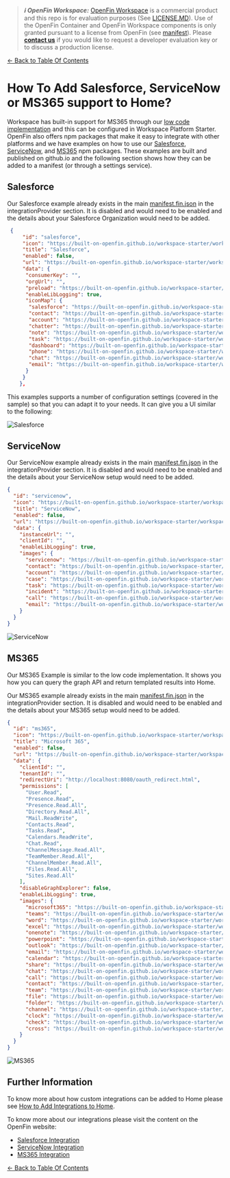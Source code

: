> **_:information_source: OpenFin Workspace:_** [OpenFin Workspace](https://www.openfin.co/workspace/) is a commercial product and this repo is for evaluation purposes (See [LICENSE.MD](../LICENSE.MD)). Use of the OpenFin Container and OpenFin Workspace components is only granted pursuant to a license from OpenFin (see [manifest](../public/manifest.fin.json)). Please [**contact us**](https://www.openfin.co/workspace/poc/) if you would like to request a developer evaluation key or to discuss a production license.

[<- Back to Table Of Contents](../README.md)

# How To Add Salesforce, ServiceNow or MS365 support to Home?

Workspace has built-in support for MS365 through our [low code implementation](./how-to-setup-low-code-integrations.md) and this can be configured in Workspace Platform Starter. OpenFin also offers npm packages that make it easy to integrate with other platforms and we have examples on how to use our [Salesforce](../../integrate-with-salesforce/README.md), [ServiceNow](../../integrate-with-servicenow/README.md), and [MS365](../../integrate-with-ms365/README.md) npm packages. These examples are built and published on github.io and the following section shows how they can be added to a manifest (or through a settings service).

## Salesforce

Our Salesforce example already exists in the main [manifest.fin.json](../public/manifest.fin.json) in the integrationProvider section. It is disabled and would need to be enabled and the details about your Salesforce Organization would need to be added.

```json
 {
     "id": "salesforce",
     "icon": "https://built-on-openfin.github.io/workspace-starter/workspace/v16.0.0/integrate-with-salesforce/favicon.ico",
     "title": "Salesforce",
     "enabled": false,
     "url": "https://built-on-openfin.github.io/workspace-starter/workspace/v16.0.0/integrate-with-salesforce/js/modules/integrations/salesforce.bundle.js",
     "data": {
      "consumerKey": "",
      "orgUrl": "",
      "preload": "https://built-on-openfin.github.io/workspace-starter/workspace/v16.0.0/integrate-with-salesforce/js/preload.js",
      "enableLibLogging": true,
      "iconMap": {
       "salesforce": "https://built-on-openfin.github.io/workspace-starter/workspace/v16.0.0/integrate-with-salesforce/images/salesforce.svg",
       "contact": "https://built-on-openfin.github.io/workspace-starter/workspace/v16.0.0/integrate-with-salesforce/images/contact.svg",
       "account": "https://built-on-openfin.github.io/workspace-starter/workspace/v16.0.0/integrate-with-salesforce/images/account.svg",
       "chatter": "https://built-on-openfin.github.io/workspace-starter/workspace/v16.0.0/integrate-with-salesforce/images/chatter.svg",
       "note": "https://built-on-openfin.github.io/workspace-starter/workspace/v16.0.0/integrate-with-salesforce/images/note.svg",
       "task": "https://built-on-openfin.github.io/workspace-starter/workspace/v16.0.0/integrate-with-salesforce/images/task.svg",
       "dashboard": "https://built-on-openfin.github.io/workspace-starter/workspace/v16.0.0/integrate-with-salesforce/images/dashboard.svg",
       "phone": "https://built-on-openfin.github.io/workspace-starter/workspace/v16.0.0/integrate-with-salesforce/images/phone.svg",
       "chat": "https://built-on-openfin.github.io/workspace-starter/workspace/v16.0.0/integrate-with-salesforce/images/chat.svg",
       "email": "https://built-on-openfin.github.io/workspace-starter/workspace/v16.0.0/integrate-with-salesforce/images/email.svg"
      }
     }
    },
```

This examples supports a number of configuration settings (covered in the sample) so that you can adapt it to your needs. It can give you a UI similar to the following:

![Salesforce](./assets/home-salesforce.png)

## ServiceNow

Our ServiceNow example already exists in the main [manifest.fin.json](../public/manifest.fin.json) in the integrationProvider section. It is disabled and would need to be enabled and the details about your ServiceNow setup would need to be added.

```json
{
  "id": "servicenow",
  "icon": "https://built-on-openfin.github.io/workspace-starter/workspace/v16.0.0/integrate-with-servicenow/favicon.ico",
  "title": "ServiceNow",
  "enabled": false,
  "url": "https://built-on-openfin.github.io/workspace-starter/workspace/v16.0.0/integrate-with-servicenow/js/integrations/servicenow.bundle.js",
  "data": {
    "instanceUrl": "",
    "clientId": "",
    "enableLibLogging": true,
    "images": {
      "servicenow": "https://built-on-openfin.github.io/workspace-starter/workspace/v16.0.0/integrate-with-servicenow/images/apps/servicenow.svg",
      "contact": "https://built-on-openfin.github.io/workspace-starter/workspace/v16.0.0/integrate-with-servicenow/images/types/contact.svg",
      "account": "https://built-on-openfin.github.io/workspace-starter/workspace/v16.0.0/integrate-with-servicenow/images/types/account.svg",
      "case": "https://built-on-openfin.github.io/workspace-starter/workspace/v16.0.0/integrate-with-servicenow/images/types/case.svg",
      "task": "https://built-on-openfin.github.io/workspace-starter/workspace/v16.0.0/integrate-with-servicenow/images/types/task.svg",
      "incident": "https://built-on-openfin.github.io/workspace-starter/workspace/v16.0.0/integrate-with-servicenow/images/types/incident.svg",
      "call": "https://built-on-openfin.github.io/workspace-starter/workspace/v16.0.0/integrate-with-servicenow/images/icons/call.svg",
      "email": "https://built-on-openfin.github.io/workspace-starter/workspace/v16.0.0/integrate-with-servicenow/images/icons/email.svg"
    }
  }
}
```

![ServiceNow](./assets/home-servicenow.png)

## MS365

Our MS365 Example is similar to the low code implementation. It shows you how you can query the graph API and return templated results into Home.

Our MS365 example already exists in the main [manifest.fin.json](../public/manifest.fin.json) in the integrationProvider section. It is disabled and would need to be enabled and the details about your MS365 setup would need to be added.

```json
{
  "id": "ms365",
  "icon": "https://built-on-openfin.github.io/workspace-starter/workspace/v16.0.0/integrate-with-ms365/favicon.ico",
  "title": "Microsoft 365",
  "enabled": false,
  "url": "https://built-on-openfin.github.io/workspace-starter/workspace/v16.0.0/integrate-with-ms365/js/integrations/ms365.bundle.js",
  "data": {
    "clientId": "",
    "tenantId": "",
    "redirectUri": "http://localhost:8080/oauth_redirect.html",
    "permissions": [
      "User.Read",
      "Presence.Read",
      "Presence.Read.All",
      "Directory.Read.All",
      "Mail.ReadWrite",
      "Contacts.Read",
      "Tasks.Read",
      "Calendars.ReadWrite",
      "Chat.Read",
      "ChannelMessage.Read.All",
      "TeamMember.Read.All",
      "ChannelMember.Read.All",
      "Files.Read.All",
      "Sites.Read.All"
    ],
    "disableGraphExplorer": false,
    "enableLibLogging": true,
    "images": {
      "microsoft365": "https://built-on-openfin.github.io/workspace-starter/workspace/v16.0.0/integrate-with-ms365/images/apps/microsoft365.svg",
      "teams": "https://built-on-openfin.github.io/workspace-starter/workspace/v16.0.0/integrate-with-ms365/images/apps/teams.svg",
      "word": "https://built-on-openfin.github.io/workspace-starter/workspace/v16.0.0/integrate-with-ms365/images/apps/word.svg",
      "excel": "https://built-on-openfin.github.io/workspace-starter/workspace/v16.0.0/integrate-with-ms365/images/apps/excel.svg",
      "onenote": "https://built-on-openfin.github.io/workspace-starter/workspace/v16.0.0/integrate-with-ms365/images/apps/onenote.svg",
      "powerpoint": "https://built-on-openfin.github.io/workspace-starter/workspace/v16.0.0/integrate-with-ms365/images/apps/powerpoint.svg",
      "outlook": "https://built-on-openfin.github.io/workspace-starter/workspace/v16.0.0/integrate-with-ms365/images/apps/outlook-mail.svg",
      "email": "https://built-on-openfin.github.io/workspace-starter/workspace/v16.0.0/integrate-with-ms365/images/icons/email.svg",
      "calendar": "https://built-on-openfin.github.io/workspace-starter/workspace/v16.0.0/integrate-with-ms365/images/icons/calendar.svg",
      "share": "https://built-on-openfin.github.io/workspace-starter/workspace/v16.0.0/integrate-with-ms365/images/icons/share.svg",
      "chat": "https://built-on-openfin.github.io/workspace-starter/workspace/v16.0.0/integrate-with-ms365/images/icons/chat.svg",
      "call": "https://built-on-openfin.github.io/workspace-starter/workspace/v16.0.0/integrate-with-ms365/images/icons/call.svg",
      "contact": "https://built-on-openfin.github.io/workspace-starter/workspace/v16.0.0/integrate-with-ms365/images/icons/contact.svg",
      "team": "https://built-on-openfin.github.io/workspace-starter/workspace/v16.0.0/integrate-with-ms365/images/icons/team.svg",
      "file": "https://built-on-openfin.github.io/workspace-starter/workspace/v16.0.0/integrate-with-ms365/images/icons/file.svg",
      "folder": "https://built-on-openfin.github.io/workspace-starter/workspace/v16.0.0/integrate-with-ms365/images/icons/folder.svg",
      "channel": "https://built-on-openfin.github.io/workspace-starter/workspace/v16.0.0/integrate-with-ms365/images/icons/channel.svg",
      "clock": "https://built-on-openfin.github.io/workspace-starter/workspace/v16.0.0/integrate-with-ms365/images/icons/clock.svg",
      "check": "https://built-on-openfin.github.io/workspace-starter/workspace/v16.0.0/integrate-with-ms365/images/icons/check.svg",
      "cross": "https://built-on-openfin.github.io/workspace-starter/workspace/v16.0.0/integrate-with-ms365/images/icons/cross.svg"
    }
  }
}
```

![MS365](./assets/home-ms365.png)

## Further Information

To know more about how custom integrations can be added to Home please see [How to Add Integrations to Home](./how-to-add-integrations-to-home.md).

To know more about our integrations please visit the content on the OpenFin website:

- [Salesforce Integration](https://developers.openfin.co/of-docs/docs/salesforce-integration)
- [ServiceNow Integration](https://developers.openfin.co/of-docs/docs/servicenow-integration)
- [MS365 Integration](https://developers.openfin.co/of-docs/docs/ms365-integration)

[<- Back to Table Of Contents](../README.md)
